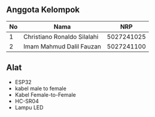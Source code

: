 ## Anggota Kelompok

| No | Nama                   | NRP         |
|----|------------------------|-------------|
| 1  | Christiano Ronaldo Silalahi| 5027241025         |
| 2  | Imam Mahmud Dalil Fauzan     | 5027241100 |

## Alat
- ESP32
- kabel male to female
- Kabel Female-to-Female
- HC-SR04
- Lampu LED
